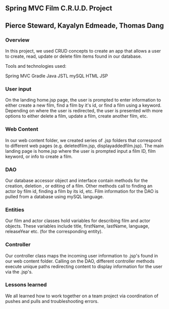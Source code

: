 ## Spring MVC Film C.R.U.D. Project


## Pierce Steward, Kayalyn Edmeade, Thomas Dang

### Overview

In this project, we used CRUD concepts to create an app that allows a user to create, read, update or delete film items found in our database.

Tools and technologies used:

Spring MVC
Gradle
Java
JSTL
mySQL
HTML
JSP


### User input
On the landing home.jsp page, the user is prompted to enter information to either create a new film, find a film by it's id, or find a film using a keyword. Depending on where the user is redirected, the user is presented with more options to either delete a film, update a film, create another film, etc.  

### Web Content

In our web content folder, we created series of .jsp folders that correspond to different web pages (e.g. deletedfilm.jsp, displayaddedfilm.jsp). The main landing page is home.jsp where the user is  prompted input a film ID, film keyword, or info to create a film.

### DAO

Our database accessor object and interface contain methods for the creation, deletion , or editing of a film. Other methods call to finding an actor by film id, finding a film by its id, etc. Film information for the DAO is pulled from a database using mySQL language.

### Entities

Our film and actor classes hold variables for describing film and actor objects. These variables include title, firstName, lastName, language, releaseYear etc. (for the corresponding entity).

### Controller

Our controller class maps the incoming user information to .jsp's found in our web content folder. Calling on the DAO, different controller methods execute unique paths redirecting content to display information for the user via the .jsp's.


### Lessons learned
We all learned how to work together on a team project via coordination of pushes and pulls and troubleshooting errors.
